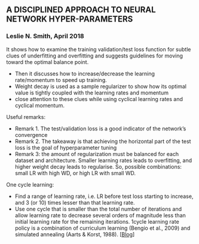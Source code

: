 ## A DISCIPLINED APPROACH TO NEURAL NETWORK HYPER-PARAMETERS
### Leslie N. Smith, April 2018

It shows how to examine the training validation/test loss function for subtle clues of underfitting and overfitting and suggests guidelines for moving toward the optimal balance point.
* Then it discusses how to increase/decrease the learning rate/momentum to speed up training.
* Weight decay is used as a sample regularizer to show how its optimal value is tightly coupled with the learning rates and momentum
* close attention to these clues while using cyclical learning rates and cyclical momentum.


Useful remarks:
* Remark 1. The test/validation loss is a good indicator of the network’s convergence
* Remark 2. The takeaway is that achieving the horizontal part of the test loss is the goal of hyperparameter tuning
* Remark 3: the amount of regularization must be balanced for each dataset and architecture. Smaller learning rates leads to overfitting, and higher weight decay leads to regularise. So, possible combinations: small LR with high WD, or high LR with small WD.



One cycle learning:
* Find a range of learning rate, i.e. LR before test loss starting to increase, and 3 (or 10) times lesser than that learning rate. 
* Use one cycle that is smaller than the total number of iterations and allow learning rate to decrease several orders of magnitude less than initial learning rate for the remaining iterations. 1cycle learning rate policy is a combination of curriculum learning (Bengio et al., 2009) and simulated annealing (Aarts & Korst, 1988). [[Blog](https://sgugger.github.io/the-1cycle-policy.html)]



